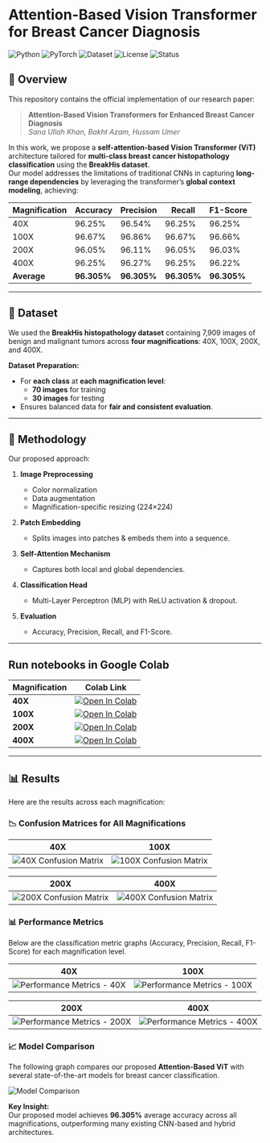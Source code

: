 # Attention-Based Vision Transformer for Breast Cancer Diagnosis

![Python](https://img.shields.io/badge/Python-3.10-blue?logo=python)
![PyTorch](https://img.shields.io/badge/PyTorch-1.13+-ee4c2c?logo=pytorch)
![Dataset](https://img.shields.io/badge/Dataset-BreakHis-orange)
![License](https://img.shields.io/badge/License-MIT-green)
![Status](https://img.shields.io/badge/Status-Research%20Project-purple)

## 📌 Overview

This repository contains the official implementation of our research paper:

> **Attention-Based Vision Transformers for Enhanced Breast Cancer Diagnosis**  
> *Sana Ullah Khan, Bakht Azam, Hussam Umer*  

In this work, we propose a **self-attention-based Vision Transformer (ViT)** architecture tailored for **multi-class breast cancer histopathology classification** using the **BreakHis dataset**.  
Our model addresses the limitations of traditional CNNs in capturing **long-range dependencies** by leveraging the transformer’s **global context modeling**, achieving:

| Magnification | Accuracy | Precision | Recall | F1-Score |
|---------------|----------|-----------|--------|----------|
| 40X           | 96.25%   | 96.54%    | 96.25% | 96.25%   |
| 100X          | 96.67%   | 96.86%    | 96.67% | 96.66%   |
| 200X          | 96.05%   | 96.11%    | 96.05% | 96.03%   |
| 400X          | 96.25%   | 96.27%    | 96.25% | 96.22%   |
| **Average**   | **96.305%** | **96.305%** | **96.305%** | **96.305%** |

---

## 📂 Dataset

We used the **BreakHis histopathology dataset** containing 7,909 images of benign and malignant tumors across **four magnifications**: 40X, 100X, 200X, and 400X.

**Dataset Preparation:**
- For **each class** at **each magnification level**:
  - **70 images** for training  
  - **30 images** for testing  
- Ensures balanced data for **fair and consistent evaluation**.

---

## 🧠 Methodology

Our proposed approach:

1. **Image Preprocessing**  
   - Color normalization  
   - Data augmentation  
   - Magnification-specific resizing (224×224)

2. **Patch Embedding**  
   - Splits images into patches & embeds them into a sequence.

3. **Self-Attention Mechanism**  
   - Captures both local and global dependencies.

4. **Classification Head**  
   - Multi-Layer Perceptron (MLP) with ReLU activation & dropout.

5. **Evaluation**  
   - Accuracy, Precision, Recall, and F1-Score.


---

## Run notebooks in Google Colab

| Magnification | Colab Link |
|---------------|------------|
| **40X**       | [![Open In Colab](https://colab.research.google.com/assets/colab-badge.svg)](https://colab.research.google.com/github/username/BreastCancer-ViT/blob/main/ViT_40X.ipynb) |
| **100X**      | [![Open In Colab](https://colab.research.google.com/assets/colab-badge.svg)](https://colab.research.google.com/github/username/BreastCancer-ViT/blob/main/ViT_100X.ipynb) |
| **200X**      | [![Open In Colab](https://colab.research.google.com/assets/colab-badge.svg)](https://colab.research.google.com/github/username/BreastCancer-ViT/blob/main/ViT_200X.ipynb) |
| **400X**      | [![Open In Colab](https://colab.research.google.com/assets/colab-badge.svg)](https://colab.research.google.com/github/username/BreastCancer-ViT/blob/main/ViT_400X.ipynb) |

---

## 📊 Results

Here are the results across each magnification:

### 📉 Confusion Matrices for All Magnifications

| **40X** | **100X** |
|---------|----------|
| ![40X Confusion Matrix](docs/confusion_40x.png) | ![100X Confusion Matrix](docs/confusion_100x.png) |

| **200X** | **400X** |
|----------|----------|
| ![200X Confusion Matrix](docs/confusion_200x.png) | ![400X Confusion Matrix](docs/confusion_400x.png) |

### 📊 Performance Metrics

Below are the classification metric graphs (Accuracy, Precision, Recall, F1-Score) for each magnification level.

| **40X** | **100X** |
|---------|----------|
| ![Performance Metrics - 40X](docs/performance_40x.png) | ![Performance Metrics - 100X](docs/performance_100x.png) |

| **200X** | **400X** |
|----------|----------|
| ![Performance Metrics - 200X](docs/performance_200x.png) | ![Performance Metrics - 400X](docs/performance_400x.png) |

### 📈 Model Comparison

The following graph compares our proposed **Attention-Based ViT** with several state-of-the-art models for breast cancer classification.

![Model Comparison](docs/model_comparison.png)

**Key Insight:**  
Our proposed model achieves **96.305%** average accuracy across all magnifications, outperforming many existing CNN-based and hybrid architectures.



